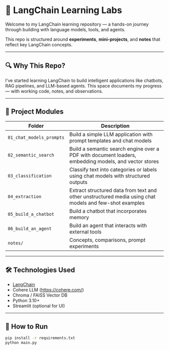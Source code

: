 # 🧠 LangChain Learning Labs

Welcome to my LangChain learning repository — a hands-on journey through building with language models, tools, and agents.

This repo is structured around **experiments**, **mini-projects**, and **notes** that reflect key LangChain concepts.

---

## 🔍 Why This Repo?

I've started learning LangChain to build intelligent applications like chatbots, RAG pipelines, and LLM-based agents. This space documents my progress — with working code, notes, and observations.

---

## 🧱 Project Modules

| Folder | Description |
|--------|-------------|
| `01_chat_models_prompts` | Build a simple LLM application with prompt templates and chat models |
| `02_semantic_search` | Build a semantic search engine over a PDF with document loaders, embedding models, and vector stores |
| `03_classification` | Classify text into categories or labels using chat models with structured outputs |
| `04_extraction` | Extract structured data from text and other unstructured media using chat models and few-shot examples |
| `05_build_a_chatbot` | Build a chatbot that incorporates memory |
| `06_build_an_agent` | Build an agent that interacts with external tools |
| `notes/` | Concepts, comparisons, prompt experiments |

---

## 🛠️ Technologies Used

- [LangChain](https://www.langchain.com/)
- Cohere LLM (https://cohere.com/)
- Chroma / FAISS Vector DB
- Python 3.10+
- Streamlit (optional for UI)

---

## 🚀 How to Run

```bash
pip install -r requirements.txt
python main.py

